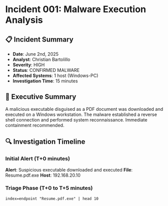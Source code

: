 # Incident 001: Malware Execution Analysis

## 📋 Incident Summary
- **Date**: June 2nd, 2025
- **Analyst**: Christian Bartolillo
- **Severity**: HIGH
- **Status**: CONFIRMED MALWARE
- **Affected Systems**: 1 host (Windows-PC)
- **Investigation Time**: 15 minutes

## 🎯 Executive Summary
A malicious executable disguised as a PDF document was downloaded and executed on a Windows workstation. The malware established a reverse shell connection and performed system reconnaissance. Immediate containment recommended.

## 🔍 Investigation Timeline

### Initial Alert (T+0 minutes)
**Alert**: Suspicious executable downloaded and executed
**File**: Resume.pdf.exe
**Host**: 192.168.20.10

### Triage Phase (T+0 to T+5 minutes)
```splunk
index=endpoint "Resume.pdf.exe" | head 10
